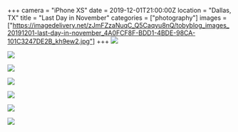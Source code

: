 +++
camera = "iPhone XS"
date = 2019-12-01T21:00:00Z
location = "Dallas, TX"
title = "Last Day in November"
categories = ["photography"]
images = ["https://imagedelivery.net/zJmFZzaNuqC_Q5Caqyu8nQ/tobyblog_images_20191201-last-day-in-november_4A0FCF8F-BDD1-4BDE-98CA-101C3247DE2B_kh9ew2.jpg"]
+++
![](https://imagedelivery.net/zJmFZzaNuqC_Q5Caqyu8nQ/tobyblog_images_20191201-last-day-in-november_4A0FCF8F-BDD1-4BDE-98CA-101C3247DE2B_kh9ew2.jpg/fit=scale-down,w=780,sharpen=1,f=auto,q=0.9,slow-connection-quality=0.3)  
<!--more-->

![](https://imagedelivery.net/zJmFZzaNuqC_Q5Caqyu8nQ/tobyblog_images_remote_cloudinary_27d52eea_7E470981-A899-48AA-A79C-D68EEB4F7617_x85uor.jpg/fit=scale-down,w=780,sharpen=1,f=auto,q=0.9,slow-connection-quality=0.3)  

![](https://imagedelivery.net/zJmFZzaNuqC_Q5Caqyu8nQ/tobyblog_images_remote_cloudinary_318b2902_26287612-FFE3-4B95-B029-DA55D1A69117_wsddrf.jpg/fit=scale-down,w=780,sharpen=1,f=auto,q=0.9,slow-connection-quality=0.3)  

![](https://imagedelivery.net/zJmFZzaNuqC_Q5Caqyu8nQ/tobyblog_images_remote_cloudinary_23c18f65_CC073CB7-C2D7-4D04-9867-C049E3297B94_hshyse.jpg/fit=scale-down,w=780,sharpen=1,f=auto,q=0.9,slow-connection-quality=0.3)  

![](https://imagedelivery.net/zJmFZzaNuqC_Q5Caqyu8nQ/tobyblog_images_remote_cloudinary_673fa6ba_350437D0-BD5A-4EE3-922C-37A03A763467_bq2rsa.jpg/fit=scale-down,w=780,sharpen=1,f=auto,q=0.9,slow-connection-quality=0.3)  

![](https://imagedelivery.net/zJmFZzaNuqC_Q5Caqyu8nQ/tobyblog_images_remote_cloudinary_fd293f1d_584882E5-9E96-44B4-8699-B9AF21CDF70D_mnzvxh.jpg/fit=scale-down,w=780,sharpen=1,f=auto,q=0.9,slow-connection-quality=0.3)  

![](https://imagedelivery.net/zJmFZzaNuqC_Q5Caqyu8nQ/tobyblog_images_remote_cloudinary_427a77bb_E06AFD56-90ED-4394-A7EE-58EFD2543B3F_xpmdap.jpg/fit=scale-down,w=780,sharpen=1,f=auto,q=0.9,slow-connection-quality=0.3)

